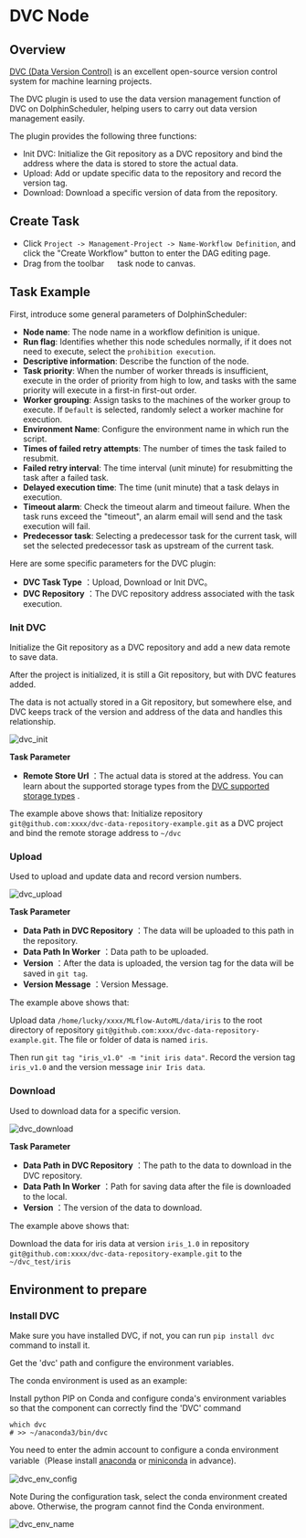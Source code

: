 # DVC Node

## Overview

[DVC (Data Version Control)](https://dvc.org) is an excellent open-source  version control system for machine learning projects.

The DVC plugin is used to use the data version management function of DVC on DolphinScheduler, helping users to carry out data version management easily.

The plugin provides the following three functions:

- Init DVC: Initialize the Git repository as a DVC repository and bind the address where the data is stored to store the actual data.
- Upload: Add or update specific data to the repository and record the version tag.
- Download: Download a specific version of data from the repository.

## Create Task

- Click `Project -> Management-Project -> Name-Workflow Definition`, and click the "Create Workflow" button to enter the
  DAG editing page.
- Drag from the toolbar <img src="../../../../img/tasks/icons/dvc.png" width="15"/> task node to canvas.

## Task Example

First, introduce some general parameters of DolphinScheduler:

- **Node name**: The node name in a workflow definition is unique.
- **Run flag**: Identifies whether this node schedules normally, if it does not need to execute, select
  the `prohibition execution`.
- **Descriptive information**: Describe the function of the node.
- **Task priority**: When the number of worker threads is insufficient, execute in the order of priority from high
  to low, and tasks with the same priority will execute in a first-in first-out order.
- **Worker grouping**: Assign tasks to the machines of the worker group to execute. If `Default` is selected,
  randomly select a worker machine for execution.
- **Environment Name**: Configure the environment name in which run the script.
- **Times of failed retry attempts**: The number of times the task failed to resubmit.
- **Failed retry interval**: The time interval (unit minute) for resubmitting the task after a failed task.
- **Delayed execution time**: The time (unit minute) that a task delays in execution.
- **Timeout alarm**: Check the timeout alarm and timeout failure. When the task runs exceed the "timeout", an alarm
  email will send and the task execution will fail.
- **Predecessor task**: Selecting a predecessor task for the current task, will set the selected predecessor task as
  upstream of the current task.

Here are some specific parameters for the DVC plugin:

- **DVC Task Type** ：Upload, Download or Init DVC。
- **DVC Repository** ：The DVC repository address associated with the task execution.

### Init DVC

Initialize the Git repository as a DVC repository and add a new data remote to save data.

After the project is initialized, it is still a Git repository, but with DVC features added.

The data is not actually stored in a Git repository, but somewhere else, and DVC keeps track of the version and address of the data and handles this relationship.

![dvc_init](../../../../img/tasks/demo/dvc_init.png)

**Task Parameter**

- **Remote Store Url** ：The actual data is stored at the address. You can learn about the supported storage types from the [DVC supported storage types](https://dvc.org/doc/command-reference/remote/add#supported-storage-types) .

The example above shows that: 
Initialize repository `git@github.com:xxxx/dvc-data-repository-example.git` as a DVC project and bind the remote storage address to `~/dvc`

### Upload

Used to upload and update data and record version numbers.

![dvc_upload](../../../../img/tasks/demo/dvc_upload.png)

**Task Parameter**

- **Data Path in DVC Repository** ：The data will be uploaded to this path in the repository.
- **Data Path In Worker** ：Data path to be uploaded.
- **Version** ：After the data is uploaded, the version tag for the data will be saved in `git tag`.
- **Version Message** ：Version Message. 

The example above shows that:

Upload data `/home/lucky/xxxx/MLflow-AutoML/data/iris` to the root directory of repository `git@github.com:xxxx/dvc-data-repository-example.git`. The file or folder of data is named `iris`.

Then run `git tag "iris_v1.0" -m "init iris data"`. Record the version tag `iris_v1.0` and the version message `inir Iris data`.

### Download

Used to download data for a specific version.

![dvc_download](../../../../img/tasks/demo/dvc_download.png)

**Task Parameter**

- **Data Path in DVC Repository** ：The path to the data to download in the DVC repository.
- **Data Path In Worker** ：Path for saving data after the file is downloaded to the local.
- **Version** ：The version of the data to download.

The example above shows that:

Download the data for iris data at version `iris_1.0` in repository `git@github.com:xxxx/dvc-data-repository-example.git` to the `~/dvc_test/iris`

## Environment to prepare

### Install DVC

Make sure you have installed DVC, if not, you can run `pip install dvc` command to install it.

Get the 'dvc' path and configure the environment variables.

The conda environment is used as an example:

Install python PIP on Conda and configure conda's environment variables so that the component can correctly find the 'DVC' command

```shell
which dvc
# >> ~/anaconda3/bin/dvc
```

You need to enter the admin account to configure a conda environment variable（Please
install [anaconda](https://docs.continuum.io/anaconda/install/)
or [miniconda](https://docs.conda.io/en/latest/miniconda.html#installing ) in advance).

![dvc_env_config](../../../../img/tasks/demo/dvc_env_config.png)

Note During the configuration task, select the conda environment created above. Otherwise, the program cannot find the
Conda environment.

![dvc_env_name](../../../../img/tasks/demo/dvc_env_name.png)